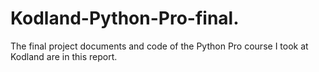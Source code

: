 # Kodland-Python-Pro-final.
The final project documents and code of the Python Pro course I took at Kodland are in this report.

